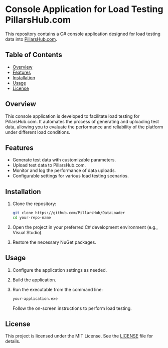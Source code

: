 # Console Application for Load Testing PillarsHub.com

This repository contains a C# console application designed for load testing data into [PillarsHub.com](https://pillarshub.com).

## Table of Contents

- [Overview](#overview)
- [Features](#features)
- [Installation](#installation)
- [Usage](#usage)
- [License](#license)

## Overview

This console application is developed to facilitate load testing for PillarsHub.com. It automates the process of generating and uploading test data, allowing you to evaluate the performance and reliability of the platform under different load conditions.

## Features

- Generate test data with customizable parameters.
- Upload test data to PillarsHub.com.
- Monitor and log the performance of data uploads.
- Configurable settings for various load testing scenarios.

## Installation

1. Clone the repository:

    ```bash
    git clone https://github.com/PillarsHub/DataLoader
    cd your-repo-name
    ```

2. Open the project in your preferred C# development environment (e.g., Visual Studio).

3. Restore the necessary NuGet packages.

## Usage

1. Configure the application settings as needed.
2. Build the application.
3. Run the executable from the command line:

    ```bash
    your-application.exe
    ```

    Follow the on-screen instructions to perform load testing.

## License

This project is licensed under the MIT License. See the [LICENSE](LICENSE) file for details.
